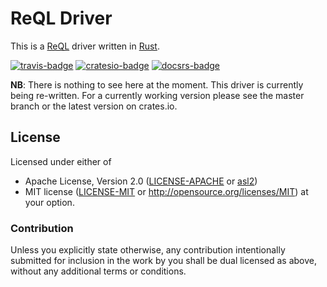 # ReQL Driver

This is a [ReQL] driver written in [Rust].

[![travis-badge][]][travis]
[![cratesio-badge][]][cratesio]
[![docsrs-badge][]][docsrs]

**NB**: There is nothing to see here at the moment. This driver is currently
being re-written. For a currently working version please see the master branch
or the latest version on crates.io.

## License

Licensed under either of
* Apache License, Version 2.0 ([LICENSE-APACHE](LICENSE-APACHE) or [asl2])
* MIT license ([LICENSE-MIT](LICENSE-MIT) or http://opensource.org/licenses/MIT)
at your option.

### Contribution

Unless you explicitly state otherwise, any contribution intentionally submitted
for inclusion in the work by you shall be dual licensed as above, without any
additional terms or conditions.

[ReQL]: https://rethinkdb.com/api
[Rust]: https://rust-lang.org
[travis-badge]: https://travis-ci.org/rethinkdb/rethinkdb-rs.svg?branch=next
[travis]: https://travis-ci.org/rethinkdb/rethinkdb-rs
[cratesio-badge]: https://img.shields.io/crates/v/reql.svg
[cratesio]: https://crates.io/crates/reql
[docsrs-badge]: https://docs.rs/reql/badge.svg
[docsrs]: https://docs.rs/reql
[asl2]: http://www.apache.org/licenses/LICENSE-2.0
